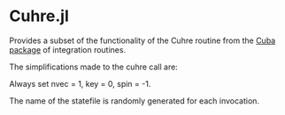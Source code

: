 Cuhre.jl
=========

Provides a subset of the functionality of the Cuhre routine from the [Cuba package](http://www.feynarts.de/cuba/) of integration routines.

The simplifications made to the cuhre call are:

Always set nvec = 1, key = 0, spin = -1.

The name of the statefile is randomly generated for each invocation.
